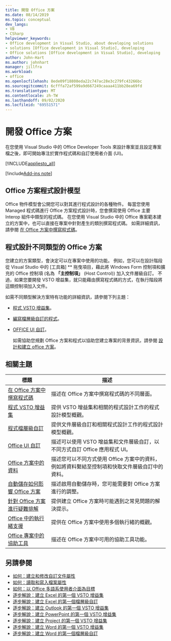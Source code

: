 ```yaml
---
title: 開發 Office 方案
ms.date: 08/14/2019
ms.topic: conceptual
dev_langs:
- VB
- CSharp
helpviewer_keywords:
- Office development in Visual Studio, about developing solutions
- solutions [Office development in Visual Studio], developing
- Office solutions [Office development in Visual Studio], developing
author: John-Hart
ms.author: johnhart
manager: jillfra
ms.workload:
- office
ms.openlocfilehash: 8ede09f18808eda22c747ac28e3c279fc43266bc
ms.sourcegitcommit: 6cfffa72af599a9d667249caaaa411bb28ea69fd
ms.translationtype: MT
ms.contentlocale: zh-TW
ms.lasthandoff: 09/02/2020
ms.locfileid: "69551571"
---
```

# <a name="develop-office-solutions"></a>開發 Office 方案
  在您使用 Visual Studio 中的 Office Developer Tools 來設計專案並且設定專案檔之後，即可開始專注於實作程式碼和自訂使用者介面 (UI)。

 [!INCLUDE[appliesto_all](../vsto/includes/appliesto-all-md.md)]

[!include[Add-ins note](includes/addinsnote.md)]

## <a name="office-solutions-programming-model"></a>Office 方案程式設計模型
 Office 物件模型會公開您可以對其進行程式設計的各種物件。 每當您使用 Managed 程式碼進行 Office 方案程式設計時，您會撰寫使用 Office 主要 Interop 組件中類型的程式碼。 在您使用 Visual Studio 中的 Office 專案範本建立的方案中，也可以直接在專案中針對產生的類別撰寫程式碼。 如需詳細資訊，請參閱 [在 Office 方案中撰寫程式碼](../vsto/writing-code-in-office-solutions.md)。

## <a name="program-different-types-of-office-solutions"></a>程式設計不同類型的 Office 方案
 您建立的方案類型，會決定可以在專案中使用的功能。 例如，您可以在設計階段從 Visual Studio 中的 [工具箱] ** 拖曳項目，藉此將 Windows Form 控制項和擴充的 Office 控制項 (名為 **「主控制項」** (Host Control)) 加入文件層級自訂。 不過，如果您要開發 VSTO 增益集，就只能藉由撰寫程式碼的方式，在執行階段將這類控制項加入文件。

 如需不同類型解決方案特有功能的詳細資訊，請參閱下列主題：

- [程式 VSTO 增益集](../vsto/programming-vsto-add-ins.md)。

- [編寫檔層級自訂的程式](../vsto/programming-document-level-customizations.md)。

- [OFFICE UI 自訂](../vsto/office-ui-customization.md)。

  如需協助您規劃 Office 方案和程式以協助您建立專案的背景資訊，請參閱 [設計和建立 office 方案](../vsto/designing-and-creating-office-solutions.md)。

## <a name="related-topics"></a>相關主題

|標題|描述|
|-----------|-----------------|
|[在 Office 方案中撰寫程式碼](../vsto/writing-code-in-office-solutions.md)|描述在 Office 方案中撰寫程式碼的不同層面。|
|[程式 VSTO 增益集](../vsto/programming-vsto-add-ins.md)|提供 VSTO 增益集和相關的程式設計工作的程式設計模型概觀。|
|[程式檔層級自訂](../vsto/programming-document-level-customizations.md)|提供文件層級自訂和相關程式設計工作的程式設計模型概觀。|
|[Office UI 自訂](../vsto/office-ui-customization.md)|描述可以使用 VSTO 增益集和文件層級自訂，以不同方式自訂 Office 應用程式 UI。|
|[Office 方案中的資料](../vsto/data-in-office-solutions.md)|描述您可以不同方式使用 Office 方案中的資料，例如將資料繫結至控制項和快取文件層級自訂中的資料。|
|[自動儲存如何影響 Office 方案](./how-autosave-impacts-office-solutions.md)|描述啟用自動儲存時，您可能需要對 Office 方案進行的調整。|
|[針對 Office 方案進行疑難排解](../vsto/troubleshooting-office-solutions.md)|提供建立 Office 方案時可能遇到之常見問題的解決提示。|
|[Office 中的執行緒支援](../vsto/threading-support-in-office.md)|提供在 Office 方案中使用多個執行緒的概觀。|
|[Office 專案中的協助工具](../vsto/accessibility-in-office-projects.md)|描述在 Office 方案中可用的協助工具功能。|

## <a name="see-also"></a>另請參閱
- [如何：建立和修改自訂文件屬性](../vsto/how-to-create-and-modify-custom-document-properties.md)
- [如何：讀取和寫入檔案屬性](../vsto/how-to-read-from-and-write-to-document-properties.md)
- [如何：以 Office 多語系使用者介面為目標](../vsto/how-to-target-the-office-multilingual-user-interface.md)
- [逐步解說：建立 Excel 的第一個 VSTO 增益集](../vsto/walkthrough-creating-your-first-vsto-add-in-for-excel.md)
- [逐步解說：建立 Excel 的第一個檔層級自訂](../vsto/walkthrough-creating-your-first-document-level-customization-for-excel.md)
- [逐步解說：建立 Outlook 的第一個 VSTO 增益集](../vsto/walkthrough-creating-your-first-vsto-add-in-for-outlook.md)
- [逐步解說：建立 PowerPoint 的第一個 VSTO 增益集](../vsto/walkthrough-creating-your-first-vsto-add-in-for-powerpoint.md)
- [逐步解說：建立 Project 的第一個 VSTO 增益集](../vsto/walkthrough-creating-your-first-vsto-add-in-for-project.md)
- [逐步解說：建立 Word 的第一個 VSTO 增益集](../vsto/walkthrough-creating-your-first-vsto-add-in-for-word.md)
- [逐步解說：建立 Word 的第一個檔層級自訂](../vsto/walkthrough-creating-your-first-document-level-customization-for-word.md)
